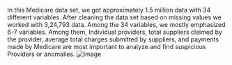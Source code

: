 In this Medicare data set, we got approximately 1.5 million data with 34 different variables. After cleaning the data set based on missing values we worked with 3,24,793 data. Among the 34 variables, we mostly emphasized 6-7 variables. Among them, Individual providers, total suppliers claimed by the provider, average total charges submitted by suppliers, and payments made by Medicare are most important to analyze and find suspicious Providers or anomalies. 
![image](https://github.com/maksudatoma/Medicare-Data/assets/142934072/5859bcab-c624-45ae-b7e9-6c9526f5852b)
